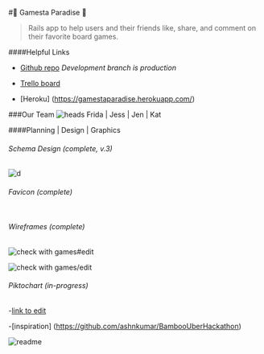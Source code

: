 #🎲 Gamesta Paradise 🌴
> Rails app to help users and their friends like, share, and comment on their favorite board games.

####Helpful Links

- [Github repo](https://github.com/JessCodes/game-share) *Development branch is production*

- [Trello board](https://trello.com/b/iKYj3v4d/our-board-gameshare)

- [Heroku] (https://gamestaparadise.herokuapp.com/)

###Our Team
![heads](https://github.com/JessCodes/game-share/blob/development/readme_assets/team_heads.png)
Frida | Jess | Jen | Kat

####Planning | Design |  Graphics
###### Schema Design (complete, v.3)
![d](https://github.com/JessCodes/game-share/blob/development/readme_assets/schema_v3.png)

###### Favicon (complete)
![]()

###### Wireframes (complete)
![check with games#edit](https://github.com/JessCodes/game-share/blob/development/readme_assets/gamesta-wireframes/games:edit.png)

![check with games\/edit](https://github.com/JessCodes/game-share/blob/development/readme_assets/gamesta-wireframes/home.png)
![]()
![]()


###### Piktochart (in-progress)
-[link to edit](https://magic.piktochart.com/output/19274758-gamesta)

-[inspiration] (https://github.com/ashnkumar/BambooUberHackathon)

![readme](http://i.imgur.com/QAvUVuZ.png)
